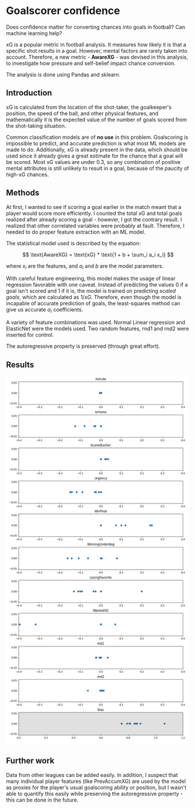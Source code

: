 # Goalscorer confidence

Does confidence matter for converting chances into goals in football? Can machine learning help?

xG is a popular metric in football analysis. It measures how likely it is that a specific shot results in a goal. However, mental factors are rarely taken into account. Therefore, a new metric - **AwareXG** - was devised in this analysis, to investigate how pressure and self-belief impact chance conversion.

The analysis is done using Pandas and sklearn.

## Introduction

xG is calculated from the location of the shot-taker, the goalkeeper's position, the speed of the ball, and other physical features, and mathematically it is the expected value of the number of goals scored from the shot-taking situation. 

Common classification models are of **no use** in this problem. Goalscoring is impossible to predict, and accurate prediction is what most ML models are made to do. Additionally, xG is already present in the data, which should be used since it already gives a great estimate for the chance that a goal will be scored. Most xG values are under 0.3, so any combination of positive mental attributes is still unlikely to result in a goal, because of the paucity of high-xG chances.

## Methods

At first, I wanted to see if scoring a goal earlier in the match meant that a player would score more efficiently. I counted the total xG and total goals realized after already scoring a goal - however, I got the contrary result. I realized that other correlated variables were probably at fault. Therefore, I needed to do proper feature extraction with an ML model.

The statistical model used is described by the equation:

$$ \text{AwareXG} = \text{xG} * \text{1 + b + \sum_i a_i x_i} $$

where $x_i$ are the features, and $a_i$ and $b$ are the model parameters.

With careful feature engineering, this model makes the usage of linear regression favorable with one caveat. Instead of predicting the values 0 if a goal isn't scored and 1 if it is, the model is trained on predicting *scaled goals*, which are calculated as $1/xG$. Therefore, even though the model is incapable of accurate prediction of goals, the least-squares method can give us accurate $\alpha_i$ coefficients.

A variety of feature combinations was used. Normal Linear regression and ElasticNet were the models used. Two random features, rnd1 and rnd2 were inserted for control. 

The autoregressive property is preserved (through great effort). 

## Results

![image](./Results.png)

## Further work

Data from other leagues can be added easily. In addition, I suspect that many individual player features (like PrevAccumXG) are used by the model as proxies for the player's usual goalscoring ability or position, but I wasn't able to quantify this easily while preserving the autoregressive property - this can be done in the future.